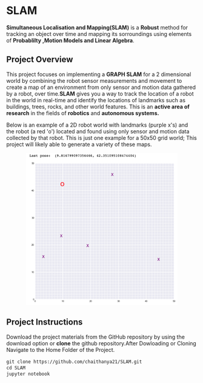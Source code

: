 # SLAM
**Simultaneous Localisation and Mapping(SLAM)** is a **Robust** method for tracking an object over time and mapping its sorroundings using elements of **Probablilty ,Motion Models and Linear Algebra**.

<h2>Project Overview</h2>

This project focuses on implementing a **GRAPH SLAM** for a 2 dimensional world by combining the robot sensor measurements and movement to create a map of an environment from only sensor and motion data gathered by a robot, over time.**SLAM** gives you a way to track the location of a robot in the world in real-time and identify the locations of landmarks such as buildings, trees, rocks, and other world features. This is an **active area of research** in the fields of **robotics** and **autonomous systems.**

Below is an example of a 2D robot world with landmarks (purple x's) and the robot (a red 'o') located and found using only sensor and motion data collected by that robot. This is just one example for a 50x50 grid world; This project will likely able to generate a variety of these maps.

<p align="center"> 
<img src='https://github.com/chaithanya21/SLAM/blob/master/Images/robot_world.png' width=400 class="center" >
</p>

<h2>Project Instructions </h2>

Download the project materials from the GitHub repository by using the download option or **clone** the github repository.After Dowloading or Cloning Navigate to the Home Folder of the Project.
```
git clone https://github.com/chaithanya21/SLAM.git
cd SLAM
jupyter notebook
```

  
